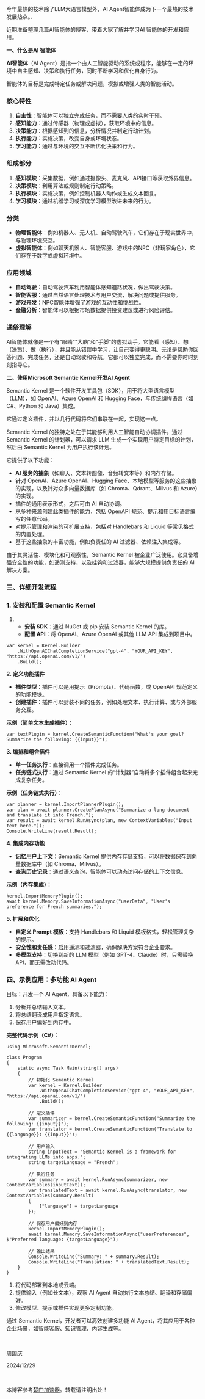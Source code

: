 
今年最热的技术除了LLM大语言模型外，AI Agent智能体成为下一个最热的技术发展热点。、


近期准备整理几篇AI智能体的博客，带着大家了解并学习AI 智能体的开发和应用。


**一、什么是AI 智能体**


**AI智能体**（AI Agent）是指一个由人工智能驱动的系统或程序，能够在一定的环境中自主感知、决策和执行任务，同时不断学习和优化自身行为。


智能体的目标是完成特定任务或解决问题，模拟或增强人类的智能活动。


### 核心特性


1. **自主性**：智能体可以独立完成任务，而不需要人类的实时干预。
2. **感知能力**：通过传感器（物理或虚拟），获取环境中的信息。
3. **决策能力**：根据感知到的信息，分析情况并制定行动计划。
4. **执行能力**：实施决策，改变自身或环境状态。
5. **学习能力**：通过与环境的交互不断优化决策和行为。


### 组成部分


1. **感知模块**：采集数据，例如通过摄像头、麦克风、API接口等获取外界信息。
2. **决策模块**：利用算法或规则制定行动策略。
3. **执行模块**：实施决策，例如控制机器人动作或生成文本回复。
4. **学习模块**：通过机器学习或深度学习模型改进未来的行为。


### 分类


* **物理智能体**：例如机器人、无人机、自动驾驶汽车，它们存在于现实世界中，与物理环境交互。
* **虚拟智能体**：例如聊天机器人、智能客服、游戏中的NPC（非玩家角色），它们存在于数字或虚拟环境中。


### 应用领域


* **自动驾驶**：自动驾驶汽车利用智能体感知道路状况，做出驾驶决策。
* **智能客服**：通过自然语言处理技术与用户交流，解决问题或提供服务。
* **游戏开发**：NPC智能体增强了游戏的互动性和挑战性。
* **金融分析**：智能体可以根据市场数据提供投资建议或进行风险评估。


### 通俗理解


AI智能体就像是一个有“眼睛”“大脑”和“手脚”的虚拟助手。它能看（感知）、想（决策）、做（执行），并且能从错误中学习，让自己变得更聪明。无论是帮助你回答问题、完成任务，还是自动驾驶和导航，它都可以独立完成，而不需要你时时刻刻指导它。


**二、使用Microsoft Semantic Kernel开发AI Agent**


Semantic Kernel 是一个软件开发工具包（SDK），用于将大型语言模型（LLM），如 OpenAI、Azure OpenAI 和 Hugging Face，与传统编程语言（如 C\#、Python 和 Java）集成。


它通过定义插件，并以几行代码将它们串联在一起，实现这一点。


Semantic Kernel 的独特之处在于其能够利用人工智能自动协调插件。通过 Semantic Kernel 的计划器，可以请求 LLM 生成一个实现用户特定目标的计划，然后由 Semantic Kernel 为用户执行该计划。


它提供了以下功能：


* **AI 服务的抽象**（如聊天、文本转图像、音频转文本等）和内存存储。
* 针对 OpenAI、Azure OpenAI、Hugging Face、本地模型等服务的这些抽象的实现，以及针对众多向量数据库（如 Chroma、Qdrant、Milvus 和 Azure）的实现。
* 插件的通用表示形式，之后可由 AI 自动协调。
* 从多种来源创建此类插件的能力，包括 OpenAPI 规范、提示和用目标语言编写的任意代码。
* 对提示管理和渲染的可扩展支持，包括对 Handlebars 和 Liquid 等常见格式的内置处理。
* 基于这些抽象的丰富功能，例如负责任的 AI 过滤器、依赖注入集成等。


由于其灵活性、模块化和可观察性，Semantic Kernel 被企业广泛使用。它具备增强安全性的功能，如遥测支持，以及挂钩和过滤器，能够大规模提供负责任的 AI 解决方案。


### **三、详细开发流程**


### **1\. 安装和配置 Semantic Kernel**


1. * **安装 SDK**：通过 NuGet 或 pip 安装 Semantic Kernel 的库。
	* **配置 API**：将 OpenAI、Azure OpenAI 或其他 LLM API 集成到项目中。




```
var kernel = Kernel.Builder
    .WithOpenAIChatCompletionService("gpt-4", "YOUR_API_KEY", "https://api.openai.com/v1/")
    .Build();
```


**2\. 定义功能插件**


* **插件类型**：插件可以是用提示（Prompts）、代码函数，或 OpenAPI 规范定义的功能模块。
* **创建插件**：插件可以封装不同的任务，例如处理文本、执行计算、或与外部服务交互。


**示例（简单文本生成插件）**：




```
var textPlugin = kernel.CreateSemanticFunction("What's your goal? Summarize the following: {{input}}");
```


**3\. 编排和组合插件**


* **单一任务执行**：直接调用一个插件完成任务。
* **任务链式执行**：通过 Semantic Kernel 的“计划器”自动将多个插件组合起来完成复杂任务。


**示例（任务链式执行）**：




```
var planner = kernel.ImportPlannerPlugin();
var plan = await planner.CreatePlanAsync("Summarize a long document and translate it into French.");
var result = await kernel.RunAsync(plan, new ContextVariables("Input text here."));
Console.WriteLine(result.Result);
```


**4\. 集成内存功能**


* **记忆用户上下文**：Semantic Kernel 提供内存存储支持，可以将数据保存到向量数据库中（如 Chroma、Milvus）。
* **查询历史记录**：通过语义查询，智能体可以动态访问存储的上下文信息。


**示例（内存集成）**：




```
kernel.ImportMemoryPlugin();
await kernel.Memory.SaveInformationAsync("userData", "User's preference for French summaries.");
```


**5\. 扩展和优化**


* **自定义 Prompt 模板**：支持 Handlebars 和 Liquid 模板格式，轻松管理复杂的提示。
* **安全性和责任感**：启用遥测和过滤器，确保解决方案符合企业要求。
* **多模型支持**：切换到新的 LLM 模型（例如 GPT\-4、Claude）时，只需替换 API，而无需改动代码。


### **四、示例应用：多功能 AI Agent**


目标：开发一个 AI Agent，具备以下能力：


1. 分析并总结输入文本。
2. 将总结翻译成用户指定语言。
3. 保存用户偏好到内存中。


**完整代码示例（C\#）**：




```
using Microsoft.SemanticKernel;

class Program
{
    static async Task Main(string[] args)
    {
        // 初始化 Semantic Kernel
        var kernel = Kernel.Builder
            .WithOpenAIChatCompletionService("gpt-4", "YOUR_API_KEY", "https://api.openai.com/v1/")
            .Build();

        // 定义插件
        var summarizer = kernel.CreateSemanticFunction("Summarize the following: {{input}}");
        var translator = kernel.CreateSemanticFunction("Translate to {{language}}: {{input}}");

        // 用户输入
        string inputText = "Semantic Kernel is a framework for integrating LLMs into apps.";
        string targetLanguage = "French";

        // 执行任务
        var summary = await kernel.RunAsync(summarizer, new ContextVariables(inputText));
        var translatedText = await kernel.RunAsync(translator, new ContextVariables(summary.Result)
        {
            ["language"] = targetLanguage
        });

        // 保存用户偏好到内存
        kernel.ImportMemoryPlugin();
        await kernel.Memory.SaveInformationAsync("userPreferences", $"Preferred language: {targetLanguage}");

        // 输出结果
        Console.WriteLine("Summary: " + summary.Result);
        Console.WriteLine("Translation: " + translatedText.Result);
    }
}
```


1. 将代码部署到本地或云端。
2. 提供输入（例如长文本），观察 AI Agent 自动执行文本总结、翻译和存储偏好。
3. 修改模型、提示或插件实现更多定制功能。


通过 Semantic Kernel，开发者可以高效创建多功能 AI Agent，将其应用于各种企业场景，如智能客服、知识管理、内容生成等。


 


周国庆


2024/12/29


 


 本博客参考[楚门加速器](https://shexiangshi.org)。转载请注明出处！
